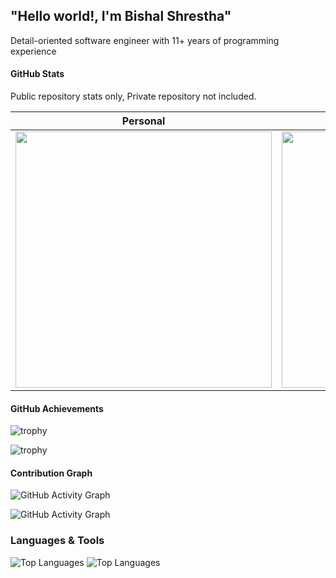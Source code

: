 ## "Hello world!, I'm Bishal Shrestha"

Detail-oriented software engineer with 11+ years of programming experience

#### GitHub Stats 
Public repository stats only, Private repository not included.

|                                                                                        Personal                                                                                         |                                                                                          Work                                                                                          |
| :-------------------------------------------------------------------------------------------------------------------------------------------------------------------------------------: | :------------------------------------------------------------------------------------------------------------------------------------------------------------------------------------: |
| <img src="https://github-readme-stats.vercel.app/api?username=shrestha-bishal&show_icons=true&theme=radical&hide_border=true&count_private=true&include_all_commits=true" width="410"/> | <img src="https://github-readme-stats.vercel.app/api?username=bigtyre-bishal&show_icons=true&theme=radical&hide_border=true&count_private=true&include_all_commits=true" width="410"/> |

#### GitHub Achievements

![trophy](https://github-profile-trophy.vercel.app/?username=shrestha-bishal&theme=radical&no-frame=true&margin-w=15)

![trophy](https://github-profile-trophy.vercel.app/?username=bigtyre-bishal&theme=radical&no-frame=true&margin-w=15)
#### Contribution Graph
![GitHub Activity Graph](https://github-readme-activity-graph.vercel.app/graph?username=bigtyre-bishal&theme=radical&hide_border=true)

![GitHub Activity Graph](https://github-readme-activity-graph.vercel.app/graph?username=shrestha-bishal&theme=radical&hide_border=true)
### Languages & Tools 
![Top Languages](https://github-readme-stats.vercel.app/api/top-langs/?username=shrestha-bishal&layout=compact&theme=radical&hide_border=true) 
![Top Languages](https://github-readme-stats.vercel.app/api/top-langs/?username=bigtyre-bishal&layout=compact&theme=radical&hide_border=true) 
